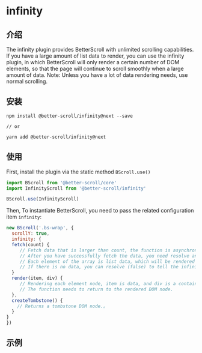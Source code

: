 # infinity

## 介绍

The infinity plugin provides BetterScroll with unlimited scrolling capabilities. If you have a large amount of list data to render, you can use the infinity plugin, in which BetterScroll will only render a certain number of DOM elements, so that the page will continue to scroll smoothly when a large amount of data. Note: Unless you have a lot of data rendering needs, use normal scrolling.

## 安装

```shell
npm install @better-scroll/infinity@next --save

// or

yarn add @better-scroll/infinity@next
```

## 使用

First, install the plugin via the static method `BScroll.use()`

```js
import BScroll from '@better-scroll/core'
import InfinityScroll from '@better-scroll/infinity'

BScroll.use(InfinityScroll)
```

Then, To instantiate BetterScroll, you need to pass the related configuration item `infinity`:

```js
new BScroll('.bs-wrap', {
  scrollY: true,
  infinity: {
  fetch(count) {
     // Fetch data that is larger than count, the function is asynchronous, and it needs to return a Promise.。
     // After you have successfully fetch the data, you need resolve an array of data (or resolve Promise).
     // Each element of the array is list data, which will be rendered when the render method executes。
     // If there is no data, you can resolve (false) to tell the infinite scroll list that there is no more data。
  }
  render(item, div) {
     // Rendering each element node, item is data, and div is a container for wrapping element nodes.
     // The function needs to return to the rendered DOM node.
  },
  createTombstone() {
    // Returns a tombstone DOM node.。
  }
}
})
```

## 示例

<demo qrcode-url="infinity/">
  <template slot="code-template">
    <<< @/examples/vue/components/infinity/default.vue?template
  </template>
  <template slot="code-script">
    <<< @/examples/vue/components/infinity/default.vue?script
  </template>
  <template slot="code-style">
    <<< @/examples/vue/components/infinity/default.vue?style
  </template>
  <infinity-default slot="demo"></infinity-default>
</demo>